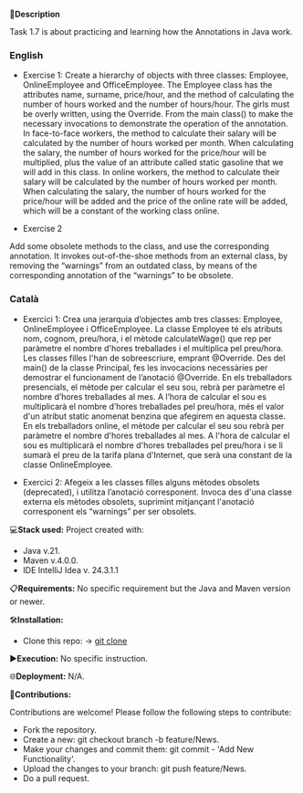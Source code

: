 📄**Description**

Task 1.7 is about practicing and learning how the Annotations in Java work.

### English
- Exercise 1: Create a hierarchy of objects with three classes: Employee, OnlineEmployee and OfficeEmployee. 
The Employee class has the attributes name, surname, price/hour, and the method of calculating the number of hours worked and the number of hours/hour. The girls must be overly written, using the Override.
From the main class() to make the necessary invocations to demonstrate the operation of the annotation.
In face-to-face workers, the method to calculate their salary will be calculated by the number of hours worked per month. When calculating the salary, the number of hours worked for the price/hour will be multiplied, plus the value of an attribute called static gasoline that we will add in this class.
In online workers, the method to calculate their salary will be calculated by the number of hours worked per month. When calculating the salary, the number of hours worked for the price/hour will be added and the price of the online rate will be added, which will be a constant of the working class online.


- Exercise 2

Add some obsolete methods to the class, and use the corresponding annotation. It invokes out-of-the-shoe methods from an external class, by removing the “warnings” from an outdated class, by means of the corresponding annotation of the “warnings” to be obsolete.
### Català
- Exercici 1: Crea una jerarquia d’objectes amb tres classes: Employee, OnlineEmployee i OfficeEmployee.
La classe Employee té els atributs nom, cognom, preu/hora, i el mètode calculateWage() que rep per paràmetre el nombre d'hores treballades i el multiplica pel preu/hora. Les classes filles l'han de sobreescriure,  emprant @Override.
Des del main() de la classe Principal, fes les invocacions necessàries per demostrar el funcionament de l’anotació @Override.
En els treballadors presencials, el mètode per calcular el seu sou, rebrà per paràmetre el nombre d’hores treballades al mes. A l’hora de calcular el sou es multiplicarà el nombre d’hores treballades pel preu/hora, més el valor d'un atribut static anomenat benzina que afegirem en aquesta classe.
En els treballadors online, el mètode per calcular el seu sou rebrà per paràmetre el nombre d'hores treballades al mes. A l'hora de calcular el sou es multiplicarà el nombre d'hores treballades pel preu/hora i se li sumarà el preu de la tarifa plana d'Internet, que serà una constant de la classe OnlineEmployee.

- Exercici 2: Afegeix a les classes filles alguns mètodes obsolets (deprecated), i utilitza l’anotació corresponent. Invoca des d'una classe externa els mètodes obsolets, suprimint mitjançant l'anotació corresponent els “warnings” per ser obsolets.

💻**Stack used:**
Project created with:
- Java v.21.
- Maven v.4.0.0.
- IDE IntelliJ Idea v. 24.3.1.1

📋**Requirements:**
No specific requirement but the Java and Maven version or newer.

🛠️**Installation:**
- Clone this repo: -> [git clone](https://github.com/isaac-diez/1.7-Annotations.git)

▶️**Execution:** No specific instruction.

🌐**Deployment:** N/A.

🤝**Contributions:**

Contributions are welcome! Please follow the following steps to contribute:

- Fork the repository.
- Create a new: git checkout branch -b feature/News.
- Make your changes and commit them: git commit - 'Add New Functionality'.
- Upload the changes to your branch: git push feature/News.
- Do a pull request.